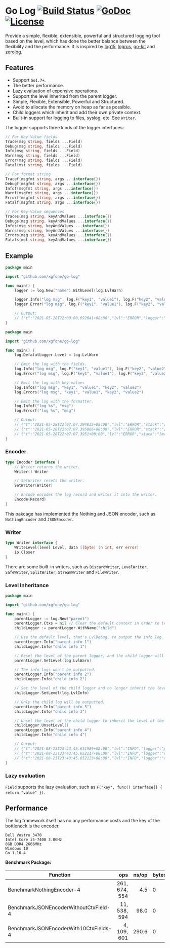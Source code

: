# Go Log [![Build Status](https://github.com/xgfone/go-log/actions/workflows/go.yml/badge.svg)](https://github.com/xgfone/go-log/actions/workflows/go.yml) [![GoDoc](https://pkg.go.dev/badge/github.com/xgfone/go-log)](https://pkg.go.dev/github.com/xgfone/go-log) [![License](https://img.shields.io/badge/License-Apache%202.0-blue.svg?style=flat-square)](https://raw.githubusercontent.com/xgfone/go-log/master/LICENSE)

Provide a simple, flexible, extensible, powerful and structured logging tool based on the level, which has done the better balance between the flexibility and the performance. It is inspired by [log15](https://github.com/inconshreveable/log15), [logrus](https://github.com/sirupsen/logrus), [go-kit](https://github.com/go-kit/kit) and [zerolog](github.com/rs/zerolog).


## Features

- Support `Go1.7+`.
- The better performance.
- Lazy evaluation of expensive operations.
- Support the level inherited from the parent logger.
- Simple, Flexible, Extensible, Powerful and Structured.
- Avoid to allocate the memory on heap as far as possible.
- Child loggers which inherit and add their own private context.
- Built-in support for logging to files, syslog, etc. See `Writer`.

The logger supports three kinds of the logger interfaces:
```go
// For Key-Value fields
Trace(msg string, fields ...Field)
Debug(msg string, fields ...Field)
Info(msg string, fields ...Field)
Warn(msg string, fields ...Field)
Error(msg string, fields ...Field)
Fatal(mst string, fields ...Field)

// For format string
Tracef(msgfmt string, args ...interface{})
Debugf(msgfmt string, args ...interface{})
Infof(msgfmt string, args ...interface{})
Warnf(msgfmt string, args ...interface{})
Errorf(msgfmt string, args ...interface{})
Fatalf(msgfmt string, args ...interface{})

// For Key-Value sequences
Traces(msg string, keyAndValues ...interface{})
Debugs(msg string, keyAndValues ...interface{})
Infos(msg string, keyAndValues ...interface{})
Warns(msg string, keyAndValues ...interface{})
Errors(msg string, keyAndValues ...interface{})
Fatals(mst string, keyAndValues ...interface{})
```


## Example

```go
package main

import "github.com/xgfone/go-log"

func main() {
	logger := log.New("name").WithLevel(log.LvlWarn)

	logger.Info("log msg", log.F("key1", "value1"), log.F("key2", "value2"))
	logger.Error("log msg", log.F("key1", "value1"), log.F("key2", "value2"))

	// Output:
	// {"t":"2021-05-28T22:00:00.092641+08:00","lvl":"ERROR","logger":"name","stack":"[main.go:9]","key1":"value1","key2":"value2","msg":"log msg"}
}
```

```go
package main

import "github.com/xgfone/go-log"

func main() {
	log.DefalutLogger.Level = log.LvlWarn

	// Emit the log with the fields.
	log.Info("log msg", log.F("key1", "value1"), log.F("key2", "value2"))
	log.Error("log msg", log.F("key1", "value1"), log.F("key2", "value2"))

	// Emit the log with key-values
	log.Infos("log msg", "key1", "value1", "key2", "value2")
	log.Errors("log msg", "key1", "value1", "key2", "value2")

	// Emit the log with the formatter.
	log.Infof("log %s", "msg")
	log.Errorf("log %s", "msg")

	// Output:
	// {"t":"2021-05-28T22:07:07.394835+08:00","lvl":"ERROR","stack":"[main.go:10]","key1":"value1","key2":"value2","msg":"log msg"}
	// {"t":"2021-05-28T22:07:07.395066+08:00","lvl":"ERROR","stack":"[main.go:14]","key1":"value1","key2":"value2","msg":"log msg"}
	// {"t":"2021-05-28T22:07:07.3951+08:00","lvl":"ERROR","stack":"[main.go:18]","msg":"log msg"}
}
```


### Encoder

```go
type Encoder interface {
	// Writer returns the writer.
	Writer() Writer

	// SetWriter resets the writer.
	SetWriter(Writer)

	// Encode encodes the log record and writes it into the writer.
	Encode(Record)
}
```

This pakcage has implemented the Nothing and JSON encoder, such as `NothingEncoder` and `JSONEncoder`.


### Writer

```go
type Writer interface {
	WriteLevel(level Level, data []byte) (n int, err error)
	io.Closer
}
```

There are some built-in writers, such as `DiscardWriter`, `LevelWriter`, `SafeWriter`, `SplitWriter`, `StreamWriter` and `FileWriter`.


### Level Inheritance
```go
package main

import "github.com/xgfone/go-log"

func main() {
	parentLogger := log.New("parent")
	parentLogger.Ctxs = nil // Clear the default context in order to test.
	childLogger := parentLogger.WithName("child")

	// Use the default level, that's LvlDebug, to output the info log.
	parentLogger.Info("parent info 1")
	childLogger.Info("child info 1")

	// Reset the level of the parent logger, and the child logger will inherit it.
	parentLogger.SetLevel(log.LvlWarn)

	// The info logs won't be outputted.
	parentLogger.Info("parent info 2")
	childLogger.Info("child info 2")

	// Set the level of the child logger and no longer inherit the level of the parent.
	childLogger.SetLevel(log.LvlInfo)

	// Only the child log will be outputted.
	parentLogger.Info("parent info 3")
	childLogger.Info("child info 3")

	// Unset the level of the child logger to inherit the level of the parent.
	childLogger.UnsetLevel()
	parentLogger.Info("parent info 4")
	childLogger.Info("child info 4")

	// Output:
	// {"t":"2021-08-23T23:43:45.651989+08:00","lvl":"INFO","logger":"parent","msg":"parent info 1"}
	// {"t":"2021-08-23T23:43:45.652117+08:00","lvl":"INFO","logger":"child","msg":"child info 1"}
	// {"t":"2021-08-23T23:43:45.652123+08:00","lvl":"INFO","logger":"child","msg":"child info 3"}
}
```


### Lazy evaluation
`Field` supports the lazy evaluation, such as `F("key", func() interface{} { return "value" })`.


## Performance

The log framework itself has no any performance costs and the key of the bottleneck is the encoder.

```
Dell Vostro 3470
Intel Core i5-7400 3.0GHz
8GB DDR4 2666MHz
Windows 10
Go 1.16.4
```

**Benchmark Package:**

|               Function               |      ops      | ns/op | bytes/opt | allocs/op
|--------------------------------------|--------------:|------:|-----------|----------
|BenchmarkNothingEncoder-4             | 261, 674, 554 |   4.5 |     0     |    0
|BenchmarkJSONEncoderWithoutCtxField-4 |  11, 538, 594 |  98.0 |     0     |    0
|BenchmarkJSONEncoderWith10CtxFields-4 |   4, 109, 601 | 290.6 |     0     |    0
